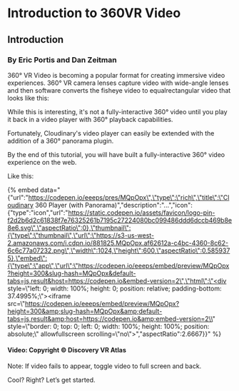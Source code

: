 # Introduction to 360VR Video

## Introduction

### By Eric Portis and Dan Zeitman

360° VR Video is becoming a popular format for creating immersive video experiences. 360° VR camera lenses capture video with wide-angle lenses and then software converts the fisheye video to equalrectangular video that looks like this:

While this is interesting, it's not a fully-interactive 360° video until you play it back in a video player with 360° playback capabilities.

Fortunately, Cloudinary's video player can easily be extended with the addition of a 360° panorama plugin.

By the end of this tutorial, you will have built a fully-interactive 360° video experience on the web.

Like this:

{% embed data="{\"url\":\"https://codepen.io/eeeps/pres/MQpOpx\",\"type\":\"rich\",\"title\":\"Cloudinary 360 Player \(with Panorama\)\",\"description\":\"...\",\"icon\":{\"type\":\"icon\",\"url\":\"https://static.codepen.io/assets/favicon/logo-pin-f2d2b6d2c61838f7e76325261b7195c27224080bc099486ddd6dccb469b8e8e6.svg\",\"aspectRatio\":0},\"thumbnail\":{\"type\":\"thumbnail\",\"url\":\"https://s3-us-west-2.amazonaws.com/i.cdpn.io/881825.MQpOpx.af62612a-c4bc-4360-8c62-6c6c77a07232.png\",\"width\":1024,\"height\":600,\"aspectRatio\":0.5859375},\"embed\":{\"type\":\"app\",\"url\":\"https://codepen.io/eeeps/embed/preview/MQpOpx?height=300&slug-hash=MQpOpx&default-tabs=js,result&host=https://codepen.io&embed-version=2\",\"html\":\"<div style=\\"left: 0; width: 100%; height: 0; position: relative; padding-bottom: 37.4995%;\\"><iframe src=\\"https://codepen.io/eeeps/embed/preview/MQpOpx?height=300&amp;slug-hash=MQpOpx&amp;default-tabs=js,result&amp;host=https://codepen.io&amp;embed-version=2\\" style=\\"border: 0; top: 0; left: 0; width: 100%; height: 100%; position: absolute;\\" allowfullscreen scrolling=\\"no\\"></iframe></div>\",\"aspectRatio\":2.6667}}" %}

#### Video: Copyright © Discovery VR Atlas

Note: If video fails to appear, toggle video to full screen and back.

Cool? Right? Let’s get started.

